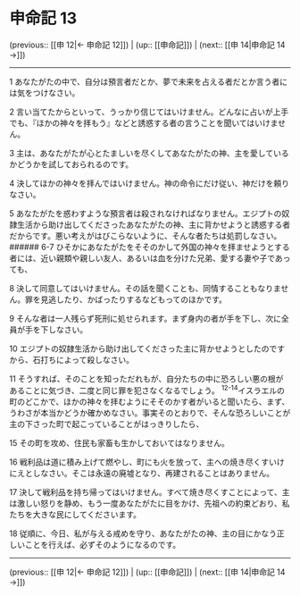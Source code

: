 # 申命記 13

(previous:: [[申 12|← 申命記 12]]) | (up:: [[申命記]]) | (next:: [[申 14|申命記 14 →]])

***




1 
あなたがたの中で、自分は預言者だとか、夢で未来を占える者だとか言う者には気をつけなさい。 



2 
言い当てたからといって、うっかり信じてはいけません。どんなに占いが上手でも、『ほかの神々を拝もう』などと誘惑する者の言うことを聞いてはいけません。 



3 
主は、あなたがたが心とたましいを尽くしてあなたがたの神、主を愛しているかどうかを試しておられるのです。 



4 
決してほかの神々を拝んではいけません。神の命令にだけ従い、神だけを頼りなさい。 



5 
あなたがたを惑わすような預言者は殺されなければなりません。エジプトの奴隷生活から助け出してくださったあなたがたの神、主に背かせようと誘惑する者だからです。悪い考えがはびこらないように、そんな者たちは処罰しなさい。 ###### 6-7 ひそかにあなたがたをそそのかして外国の神々を拝ませようとする者には、近い親類や親しい友人、あるいは血を分けた兄弟、愛する妻や子であっても、 



8 
決して同意してはいけません。その話を聞くことも、同情することもなりません。罪を見逃したり、かばったりするなどもってのほかです。 



9 
そんな者は一人残らず死刑に処せられます。まず身内の者が手を下し、次に全員が手を下しなさい。 



10 
エジプトの奴隷生活から助け出してくださった主に背かせようとしたのですから、石打ちによって殺しなさい。 



11 
そうすれば、そのことを知っただれもが、自分たちの中に恐ろしい悪の根があることに気づき、二度と同じ罪を犯さなくなるでしょう。 <sup class="versenum">12-14</sup>イスラエルの町のどこかで、ほかの神々を拝むようにそそのかす者がいると聞いたら、まず、うわさが本当かどうか確かめなさい。事実そのとおりで、そんな恐ろしいことが主の下さった町で起こっていることがはっきりしたら、 



15 
その町を攻め、住民も家畜も生かしておいてはなりません。 



16 
戦利品は道に積み上げて燃やし、町にも火を放って、主への焼き尽くすいけにえとしなさい。そこは永遠の廃墟となり、再建されることはありません。 



17 
決して戦利品を持ち帰ってはいけません。すべて焼き尽くすことによって、主は激しい怒りを静め、もう一度あなたがたに目をかけ、先祖への約束どおり、私たちを大きな民にしてくださいます。 



18 
従順に、今日、私が与える戒めを守り、あなたがたの神、主の目にかなう正しいことを行えば、必ずそのようになるのです。

***

(previous:: [[申 12|← 申命記 12]]) | (up:: [[申命記]]) | (next:: [[申 14|申命記 14 →]])
